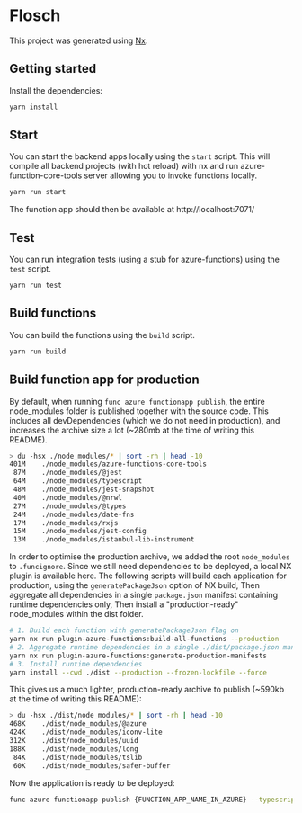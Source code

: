 # Flosch

This project was generated using [Nx](https://nx.dev).

## Getting started

Install the dependencies:

```bash
yarn install
```

## Start

You can start the backend apps locally using the `start` script.
This will compile all backend projects (with hot reload) with nx and run azure-function-core-tools server allowing you to invoke functions locally.

```bash
yarn run start
```

The function app should then be available at http://localhost:7071/

## Test

You can run integration tests (using a stub for azure-functions) using the `test` script.

```bash
yarn run test
```

## Build functions

You can build the functions using the `build` script.

```bash
yarn run build
```

## Build function app for production

By default, when running `func azure functionapp publish`, the entire node_modules folder is published together with the source code. This includes all devDependencies (which we do not need in production), and increases the archive size a lot (~280mb at the time of writing this README).

```bash
> du -hsx ./node_modules/* | sort -rh | head -10
401M	./node_modules/azure-functions-core-tools
 87M	./node_modules/@jest
 64M	./node_modules/typescript
 48M	./node_modules/jest-snapshot
 40M	./node_modules/@nrwl
 27M	./node_modules/@types
 24M	./node_modules/date-fns
 17M	./node_modules/rxjs
 15M	./node_modules/jest-config
 13M	./node_modules/istanbul-lib-instrument
```

In order to optimise the production archive, we added the root `node_modules` to `.funcignore`.
Since we still need dependencies to be deployed, a local NX plugin is available here.
The following scripts will build each application for production, using the `generatePackageJson` option of NX build,
Then aggregate all dependencies in a single `package.json` manifest containing runtime dependencies only,
Then install a "production-ready" node_modules within the dist folder.

```bash
# 1. Build each function with generatePackageJson flag on
yarn nx run plugin-azure-functions:build-all-functions --production
# 2. Aggregate runtime dependencies in a single ./dist/package.json manifest
yarn nx run plugin-azure-functions:generate-production-manifests
# 3. Install runtime dependencies
yarn install --cwd ./dist --production --frozen-lockfile --force
```

This gives us a much lighter, production-ready archive to publish (~590kb at the time of writing this README):

```bash
> du -hsx ./dist/node_modules/* | sort -rh | head -10
468K	./dist/node_modules/@azure
424K	./dist/node_modules/iconv-lite
312K	./dist/node_modules/uuid
188K	./dist/node_modules/long
 84K	./dist/node_modules/tslib
 60K	./dist/node_modules/safer-buffer
```

Now the application is ready to be deployed:

```bash
func azure functionapp publish {FUNCTION_APP_NAME_IN_AZURE} --typescript
```
